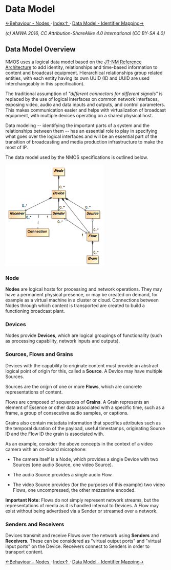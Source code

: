 # Data Model

[←Behaviour - Nodes ](4.3._Behaviour_-_Nodes.md) · [ Index↑ ](..) · [Data Model - Identifier Mapping→](5.1._Data_Model_-_Identifier_Mapping.md)

_(c) AMWA 2016, CC Attribution-ShareAlike 4.0 International (CC BY-SA 4.0)_

## Data Model Overview

NMOS uses a logical data model based on the [JT-NM Reference Architecture](http://www.jt-nm.org/RA-1.0/) to add identity, relationships and time-based information to content and broadcast equipment. Hierarchical relationships group related entities, with each entity having its own UUID (ID and UUID are used interchangeably in this specification).

The traditional assumption of *"different connectors for different signals"* is replaced by the use of logical interfaces on common network interfaces, exposing video, audio and data inputs and outputs, and control parameters. This makes communication easier and helps with virtualization of broadcast equipment, with multiple devices operating on a shared physical host.

Data modeling -- identifying the important parts of a system and the relationships between them -- has an essential role to play in specifying what goes over the logical interfaces and will be an essential part of the transition of broadcasting and media production infrastructure to make the most of IP.

The data model used by the NMOS specifications is outlined below.

![Data Model](images/data-model.png)

### Node

**Nodes** are logical hosts for processing and network operations. They may have a permanent physical presence, or may be created on demand, for example as a virtual machine in a cluster or cloud. Connections between Nodes through which content is transported are created to build a functioning broadcast plant.

### Devices

Nodes provide **Devices**, which are logical groupings of functionality (such as processing capability, network inputs and outputs).

### Sources, Flows and Grains

Devices with the capability to originate content must provide an abstract logical point of origin for this, called a **Source**. A Device may have multiple Sources.

Sources are the origin of one or more **Flows**, which are concrete representations of content.

Flows are composed of sequences of **Grains**. A Grain represents an element of Essence or other data associated with a specific time, such as a frame, a group of consecutive audio samples, or captions.

Grains also contain metadata information that specifies attributes such as the temporal duration of the payload, useful timestamps, originating Source ID and the Flow ID the grain is associated with.

As an example, consider the above concepts in the context of a video camera with an on-board microphone:

-   The camera itself is a Node, which provides a single Device with two Sources (one audio Source, one video Source).

-   The audio Source provides a single audio Flow.

-   The video Source provides (for the purposes of this example) two video Flows, one uncompressed, the other mezzanine encoded.

**Important Note:** Flows do not simply represent network streams, but the representations of media as it is handled internal to Devices. A Flow may exist without being advertised via a Sender or streamed over a network.

### Senders and Receivers

Devices transmit and receive Flows over the network using **Senders** and **Receivers.** These can be considered as "virtual output ports" and "virtual input ports" on the Device. Receivers connect to Senders in order to transport content.

[←Behaviour - Nodes ](4.3._Behaviour_-_Nodes.md) · [ Index↑ ](..) · [Data Model - Identifier Mapping→](5.1._Data_Model_-_Identifier_Mapping.md)
